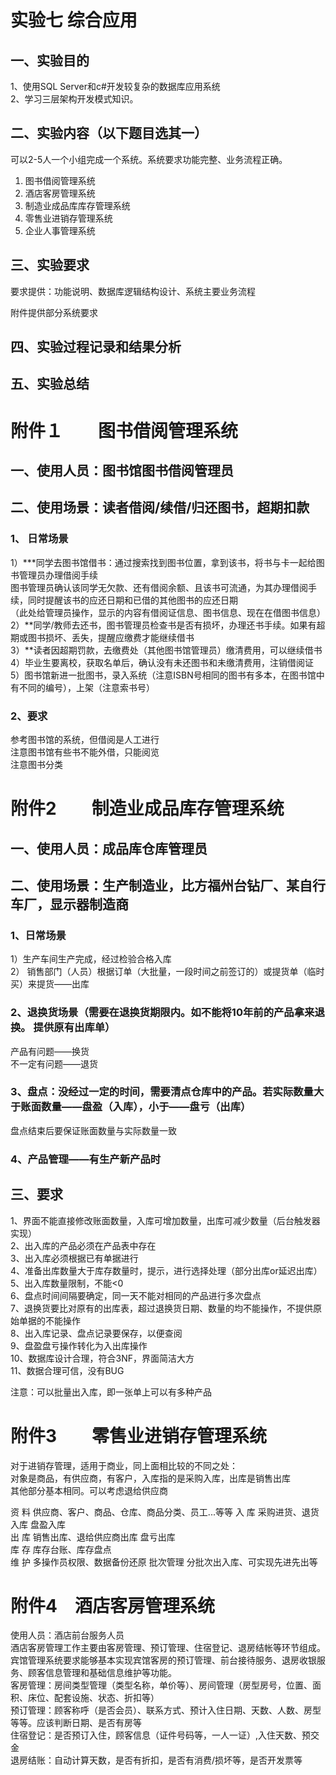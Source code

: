 # 实验七  综合应用  

## 一、实验目的  

1、使用SQL Server和c#开发较复杂的数据库应用系统  
2、学习三层架构开发模式知识。  

## 二、实验内容（以下题目选其一）  

可以2-5人一个小组完成一个系统。系统要求功能完整、业务流程正确。  

1. 图书借阅管理系统  
2. 酒店客房管理系统  
3. 制造业成品库库存管理系统  
4. 零售业进销存管理系统  
5. 企业人事管理系统  

## 三、实验要求  

要求提供：功能说明、数据库逻辑结构设计、系统主要业务流程  

附件提供部分系统要求  

## 四、实验过程记录和结果分析  

## 五、实验总结  

# 附件１　　图书借阅管理系统  

## 一、使用人员：图书馆图书借阅管理员  

## 二、使用场景：读者借阅/续借/归还图书，超期扣款  

### 1、 日常场景  

1）***同学去图书馆借书：通过搜索找到图书位置，拿到该书，将书与卡一起给图书管理员办理借阅手续  
图书管理员确认该同学无欠款、还有借阅余额、且该书可流通，为其办理借阅手续，同时提醒该书的应还日期和已借的其他图书的应还日期  
（此处给管理员操作，显示的内容有借阅证信息、图书信息、现在在借图书信息）  
2）**同学/教师去还书，图书管理员检查书是否有损坏，办理还书手续。如果有超期或图书损坏、丢失，提醒应缴费才能继续借书  
3）**读者因超期罚款，去缴费处（其他图书馆管理员）缴清费用，可以继续借书  
4）毕业生要离校，获取名单后，确认没有未还图书和未缴清费用，注销借阅证  
5）图书馆新进一批图书，录入系统（注意ISBN号相同的图书有多本，在图书馆中有不同的编号），上架（注意索书号）  

### 2、要求  

参考图书馆的系统，但借阅是人工进行  
注意图书馆有些书不能外借，只能阅览  
注意图书分类  

# 附件2　　制造业成品库存管理系统  

## 一、使用人员：成品库仓库管理员  

## 二、使用场景：生产制造业，比方福州台钻厂、某自行车厂，显示器制造商  

### 1、日常场景  

1）生产车间生产完成，经过检验合格入库  
2） 销售部门（人员）根据订单（大批量，一段时间之前签订的）或提货单（临时买）来提货——出库  

### 2、退换货场景（需要在退换货期限内。如不能将10年前的产品拿来退换。  提供原有出库单）  

产品有问题——换货  
不一定有问题——退货  

### 3、盘点：没经过一定的时间，需要清点仓库中的产品。若实际数量大于账面数量——盘盈（入库），小于——盘亏（出库）  

盘点结束后要保证账面数量与实际数量一致  

### 4、产品管理——有生产新产品时  

## 三、要求  

1、界面不能直接修改账面数量，入库可增加数量，出库可减少数量（后台触发器实现）  
2、出入库的产品必须在产品表中存在  
3、出入库必须根据已有单据进行  
4、准备出库数量大于库存数量时，提示，进行选择处理（部分出库or延迟出库）  
5、出入库数量限制，不能<0  
6、盘点时间间隔要确定，同一天不能对相同的产品进行多次盘点  
7、退换货要比对原有的出库表，超过退换货日期、数量的均不能操作，不提供原始单据的不能操作  
8、出入库记录、盘点记录要保存，以便查阅  
9、盘盈盘亏操作转化为入出库操作  
10、数据库设计合理，符合3NF，界面简洁大方  
11、数据合理可信，没有BUG  

注意：可以批量出入库，即一张单上可以有多种产品  

# 附件3　　零售业进销存管理系统  

对于进销存管理，适用于商业，同上面相比较的不同之处：  
对象是商品，有供应商，有客户，入库指的是采购入库，出库是销售出库  
其他部分基本相同。可以考虑退给供应商  

资 料 供应商、客户、商品、仓库、商品分类、员工...等等
入 库 采购进货、退货入库 盘盈入库  
出 库 销售出库、退给供应商出库  盘亏出库  
库 存 库存台账、库存盘点  
维 护 多操作员权限、数据备份还原
批次管理 分批次出入库、可实现先进先出等

# 附件4　酒店客房管理系统  

使用人员：酒店前台服务人员  
酒店客房管理工作主要由客房管理、预订管理、住宿登记、退房结帐等环节组成。宾馆管理系统要求能够基本实现宾馆客房的预订管理、前台接待服务、退房收银服务、顾客信息管理和基础信息维护等功能。  
客房管理：房间类型管理（类型名称，单价等）、房间管理（房型房号，位置、面积、床位、配套设施、状态、折扣等）  
预订管理：顾客称呼（是否会员）、联系方式、预计入住日期、天数、人数、房型等等。应该判断日期、是否有房等  
住宿登记：是否预订入住，顾客信息（证件号码等，一人一证）,入住天数、预交金  
退房结账：自动计算天数，是否有折扣，是否有消费/损坏等，是否开发票等  
